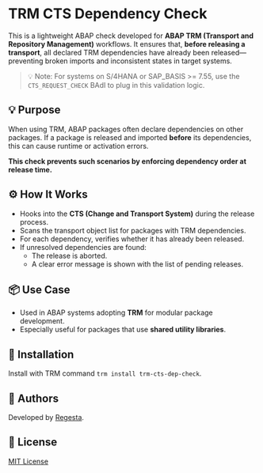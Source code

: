# TRM CTS Dependency Check

This is a lightweight ABAP check developed for **ABAP TRM (Transport and Repository Management)** workflows. It ensures that, **before releasing a transport**, all declared TRM dependencies have already been released—preventing broken imports and inconsistent states in target systems.

> 💡 Note: For systems on S/4HANA or SAP_BASIS >= 7.55, use the `CTS_REQUEST_CHECK` BAdI to plug in this validation logic.

## 💡 Purpose

When using TRM, ABAP packages often declare dependencies on other packages. If a package is released and imported **before** its dependencies, this can cause runtime or activation errors.

**This check prevents such scenarios by enforcing dependency order at release time.**

## ⚙️ How It Works

- Hooks into the **CTS (Change and Transport System)** during the release process.
- Scans the transport object list for packages with TRM dependencies.
- For each dependency, verifies whether it has already been released.
- If unresolved dependencies are found:
  - The release is aborted.
  - A clear error message is shown with the list of pending releases.

## 📦 Use Case

- Used in ABAP systems adopting **TRM** for modular package development.
- Especially useful for packages that use **shared utility libraries**.

## 🚀 Installation

Install with TRM command `trm install trm-cts-dep-check`.

## 👥 Authors

Developed by [Regesta](https://www.regestaitalia.eu/).

## 📝 License

[MIT License](LICENSE)
